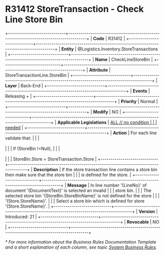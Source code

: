 ﻿---
erp.type: business-rule
erp.entity: Logistics.Inventory.StoreTransactions
---

# R31412 StoreTransaction - Check Line Store Bin
+-----------------------------+---------------------------------------------------------------------------------------+
| **Code**                    | R31412                                                                                |
+-----------------------------+---------------------------------------------------------------------------------------+
| **Entity**                  | @Logistics.Inventory.StoreTransactions                                                |
+-----------------------------+---------------------------------------------------------------------------------------+
| **Name**                    | CheckLineStoreBin                                                                     |
+-----------------------------+---------------------------------------------------------------------------------------+
| **Attribute**               | StoreTransactionLine.StoreBin                                                         |
+-----------------------------+---------------------------------------------------------------------------------------+
| **Layer**                   | Back-End                                                                              |
+-----------------------------+---------------------------------------------------------------------------------------+
| **Events**                  | Releasing +                                                                           |
+-----------------------------+---------------------------------------------------------------------------------------+
| **Priority**                | Normal                                                                                |
+-----------------------------+---------------------------------------------------------------------------------------+
| **Modify**                  | NO                                                                                    |
+-----------------------------+---------------------------------------------------------------------------------------+
| **Applicable Legislations** | [ALL // no condition                                                                  |
|                             | needed](xref:applicable-legislations)                                                 |
+-----------------------------+---------------------------------------------------------------------------------------+
| **Action**                  | For each line validate that:                                                          |
|                             | <br/><br/>                                                                            |
|                             | If (StoreBin !=Null),                                                                 |
|                             | <br/><br/>                                                                            |
|                             | StoreBin.Store = StoreTransaction.Store                                               |
+-----------------------------+---------------------------------------------------------------------------------------+
| **Description**             | If the store transaction line contains a store bin thеn make sure that the store bin  |
|                             | is defined for the store.                                                             |
+-----------------------------+---------------------------------------------------------------------------------------+
| **Message**                 | In line number \'{LineNo}\' of document \'{DocumentText}\' is selected an invalid     |
|                             | store bin.                                                                            |
|                             | The selected store bin \'{StoreBin.StoreBinName}\' is not defined for the store       |
|                             | \'{Store.StoreName}\'.                                                                |
|                             | Select a store bin which is defined for store \'{Store.StoreName}\'.                  |
+-----------------------------+---------------------------------------------------------------------------------------+
| **Version**                 | Introduced: 21                                                                        |
+-----------------------------+---------------------------------------------------------------------------------------+
| **Revocable**               | NO                                                                                    |
+-----------------------------+---------------------------------------------------------------------------------------+

*\* For more information about the Business Rules Documentation Template and a short explanation of each column, see
topic [System Business Rules](../templates/template-description-system-business-rules.md).*
